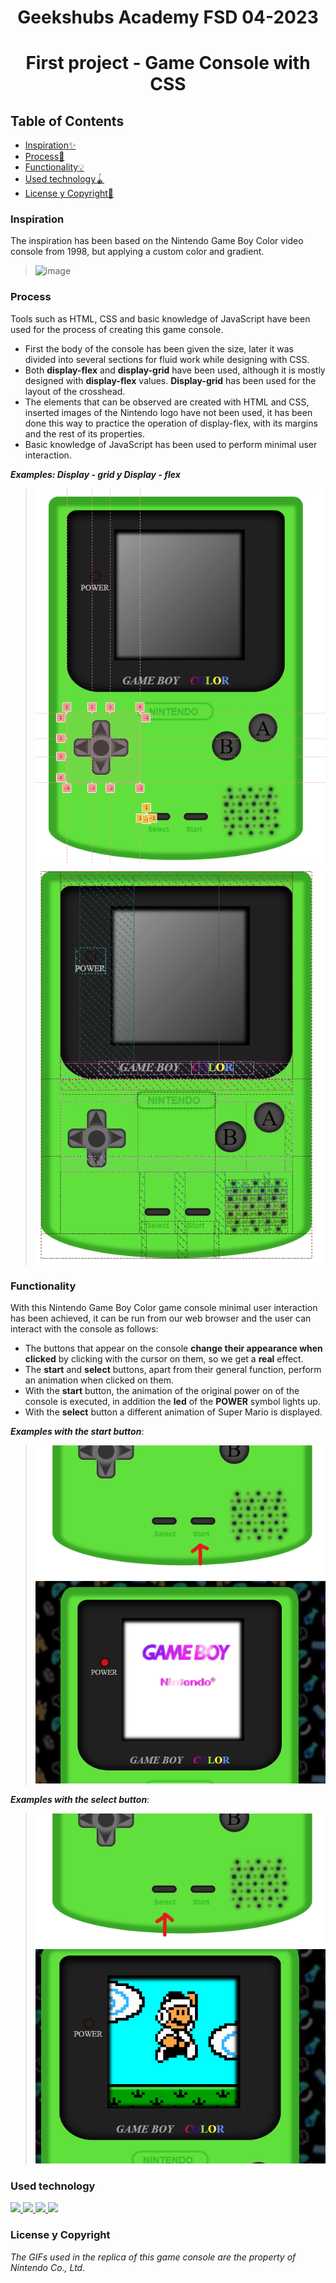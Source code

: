 <h1 align="center">Geekshubs Academy FSD 04-2023</h1>

<h1 align="center">First project - Game Console with CSS</h1>

## Table of Contents

- [Inspiration:sparkles:](#inspiration)
- [Process:hammer:](#proceso)
- [Functionality:bulb:](#functionality)
- [Used technology🪀](#sed-technology)
- [License y Copyright📃](#license-y-copyright)

### Inspiration

The inspiration has been based on the Nintendo Game Boy Color video console from 1998, but applying a custom color and gradient.

> ![image](https://i.ibb.co/FhpHg19/game-Boy-Insp.png)

### Process

Tools such as HTML, CSS and basic knowledge of JavaScript have been used for the process of creating this game console.

- First the body of the console has been given the size, later it was divided into several sections for fluid work while designing with CSS.
- Both **display-flex** and **display-grid** have been used, although it is mostly designed with **display-flex** values. **Display-grid** has been used for the layout of the crosshead.
- The elements that can be observed are created with HTML and CSS, inserted images of the Nintendo logo have not been used, it has been done this way to practice the operation of display-flex, with its margins and the rest of its properties.
- Basic knowledge of JavaScript has been used to perform minimal user interaction.

***Examples: Display - grid y Display - flex***
> ![image](./img/d-grid.png) 
> ![image](./img/d-flex.png)

### Functionality

With this Nintendo Game Boy Color game console minimal user interaction has been achieved, it can be run from our web browser and the user can interact with the console as follows:

- The buttons that appear on the console **change their appearance when clicked** by clicking with the cursor on them, so we get a **real** effect.
- The **start** and **select** buttons, apart from their general function, perform an animation when clicked on them.
- With the **start** button, the animation of the original power on of the console is executed, in addition the **led** of the **POWER** symbol lights up.
- With the **select** button a different animation of Super Mario is displayed.

***Examples with the start button***:

> ![image](./img/start.png) ![image](./img/start1.png)

***Examples with the select button***:

> ![image](./img/select.png) ![image](./img/select1.png)

### Used technology

<a href="https://developer.mozilla.org/es/docs/Web/JavaScript">
    <img src= "https://img.shields.io/badge/javascipt-EFD81D?style=for-the-badge&logo=javascript&logoColor=black"/>
</a>
<a href="https://github.com/">
    <img src= "https://user-images.githubusercontent.com/121863208/227808612-8d3f0fee-99d9-45d8-8274-6584c9ac0b38.svg"/>
</a>
<a href="https://git-scm.com/downloads">
    <img src= "https://user-images.githubusercontent.com/121863208/227808620-cd6e5d5c-dd63-4a9d-b19d-0983807cae95.svg"/>
</a>
<a href="https://developer.mozilla.org/es/docs/Web/CSS">
    <img src= "https://user-images.githubusercontent.com/121863208/227808642-a8dcfecb-74b9-4796-8b2b-7bfe5cf1b4ba.svg"/>
</a>

### License y Copyright

*The GIFs used in the replica of this game console are the property of Nintendo Co., Ltd.*
